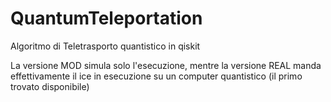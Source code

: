 # QuantumTeleportation

Algoritmo di Teletrasporto quantistico in qiskit

La versione MOD simula solo l'esecuzione, mentre la versione REAL manda effettivamente il ice in esecuzione su un computer quantistico (il primo trovato disponibile)
